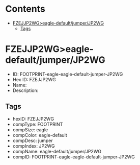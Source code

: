 



Contents
========

* [FZEJJP2WG>eagle-default/jumper/JP2WG](#fzejjp2wgeagle-defaultjumperjp2wg)
	* [Tags](#tags)

# FZEJJP2WG>eagle-default/jumper/JP2WG

- ID: FOOTPRINT-eagle-eagle-default-jumper-JP2WG
- Hex ID: FZEJJP2WG
- Name: 
- Description: 

## Tags

- hexID: FZEJJP2WG
- oompType: FOOTPRINT
- oompSize: eagle
- oompColor: eagle-default
- oompDesc: jumper
- oompIndex: JP2WG
- oompName: eagle-default/jumper/JP2WG
- oompID: FOOTPRINT-eagle-eagle-default-jumper-JP2WG
